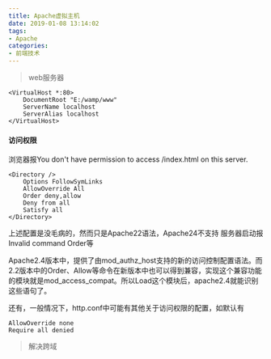```yaml
---
title: Apache虚拟主机
date: 2019-01-08 13:14:02
tags:
- Apache
categories: 
- 前端技术
---
```

> web服务器
```
<VirtualHost *:80>
    DocumentRoot "E:/wamp/www"
    ServerName localhost
    ServerAlias localhost
</VirtualHost>
```
#### 访问权限
浏览器报You don't have permission to access /index.html on this server.
```
<Directory />         
    Options FollowSymLinks         
    AllowOverride All         
    Order deny,allow      
    Deny from all         
    Satisfy all
</Directory>
```
上述配置是没毛病的，然而只是Apache22语法，Apache24不支持
服务器启动报Invalid command Order等

Apache2.4版本中，提供了由mod_authz_host支持的新的访问控制配置语法。而2.2版本中的Order、Allow等命令在新版本中也可以得到兼容，实现这个兼容功能的模块就是mod_access_compat。所以Load这个模块后，apache2.4就能识别这些语句了。

还有，一般情况下，http.conf中可能有其他关于访问权限的配置，如默认有
```
AllowOverride none
Require all denied
```
> 解决跨域

